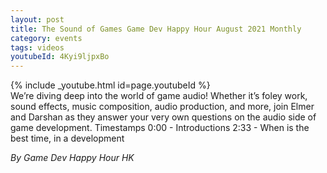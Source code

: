 ```yaml
---
layout: post
title: The Sound of Games Game Dev Happy Hour August 2021 Monthly
category: events
tags: videos
youtubeId: 4Kyi9ljpxBo
---
```


{% include _youtube.html id=page.youtubeId %}
<br />
We’re diving deep into the world of game audio! Whether it’s foley work, sound effects, music composition, audio production, and more, join Elmer and Darshan as they answer your very own questions on the audio side of game development. Timestamps 0:00​​ - Introductions 2:33 - When is the best time, in a development

_By Game Dev Happy Hour HK_